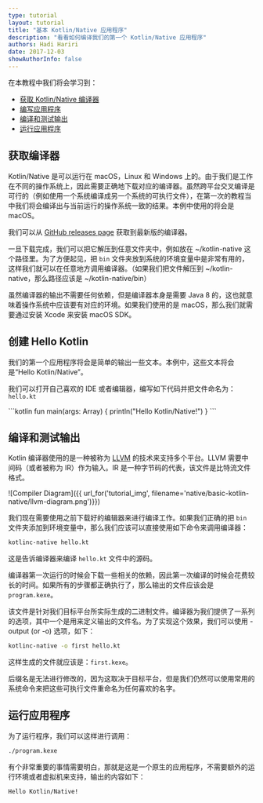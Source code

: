 ```yaml
---
type: tutorial
layout: tutorial
title: "基本 Kotlin/Native 应用程序"
description: "看看如何编译我们的第一个 Kotlin/Native 应用程序"
authors: Hadi Hariri 
date: 2017-12-03
showAuthorInfo: false
---
```



在本教程中我们将会学习到：

* [获取 Kotlin/Native 编译器](#obtaining-the-compiler)
* [编写应用程序](#creating-hello-kotlin)
* [编译和测试输出](#compiling-and-examining-output)
* [运行应用程序](#running-the-application)


## 获取编译器

Kotlin/Native 是可以运行在 macOS，Linux 和 Windows 上的。由于我们是工作在不同的操作系统上，因此需要正确地下载<!--
-->对应的编译器。虽然跨平台交叉编译是可行的（例如使用一个系统编译成另一个系统的可执行文件），在第一次的教程当中<!--
-->我们将会编译出与当前运行的操作系统一致的结果。本例中使用的将会是 macOS。

我们可以从 [GitHub releases page](https://github.com/JetBrains/kotlin-native/releases) 获取到最新版的编译器。

一旦下载完成，我们可以把它解压到任意文件夹中，例如放在 ~/kotlin-native 这个路径里。为了方便起见，把 `bin` 文件夹放到系统的环境变量中是非常有用的，这样我们就可以在任意地方调用<!--
-->编译器。（如果我们把文件解压到 ~/kotlin-native，那么路径应该是 ~/kotlin-native/bin）

虽然编译器的输出不需要任何依赖，但是编译器本身是需要 Java 8 的，这也就意味着操作系统中应该要有对应的环境。如果我们使用的是 macOS，那么我们就需要通过安装 Xcode 来安装 macOS SDK。

## 创建 Hello Kotlin

我们的第一个应用程序将会是简单的输出一些文本。本例中，这些文本将会是“Hello Kotlin/Native”。
 
我们可以打开自己喜欢的 IDE 或者编辑器，编写如下代码并把文件命名为：`hello.kt` 

<div class="sample" markdown="1" theme="idea">
```kotlin
fun main(args: Array<String>) {
    println("Hello Kotlin/Native!")
}
```
</div>

## 编译和测试输出

Kotlin 编译器使用的是一种被称为 [LLVM](https://en.wikipedia.org/wiki/LLVM) 的技术来支持多个平台。LLVM 需要中间码（或者被称为 IR）作为输入。IR 
是一种字节码的代表，该文件是比特流文件格式。

![Compiler Diagram]({{ url_for('tutorial_img', filename='native/basic-kotlin-native/llvm-diagram.png')}})


我们现在需要使用之前下载好的编辑器来进行编译工作。如果我们正确的把 `bin` 文件夹<!--
-->添加到环境变量中，那么我们应该可以直接使用如下命令来调用编译器：

```bash
kotlinc-native hello.kt
```

这是告诉编译器来编译 `hello.kt` 文件中的源码。

编译器第一次运行的时候会下载一些相关的依赖，因此第一次编译的时候会花费较长的时间。如果所有的步骤都正确执行了，那么输出的文件<!--
-->应该会是 `program.kexe`。

该文件是针对我们目标平台所实际生成的二进制文件。编译器为我们提供了一系列的选项，其中一个<!--
-->是用来定义输出的文件名。为了实现这个效果，我们可以使用 -output (or -o) 选项，如下：

```bash
kotlinc-native -o first hello.kt
```

这样生成的文件就应该是：`first.kexe`。

后缀名是无法进行修改的，因为这取决于目标平台，但是我们仍然可以使用<!--
-->常用的系统命令来把这些可执行文件重命名为任何喜欢的名字。

## 运行应用程序

为了运行程序，我们可以这样进行调用：

```bash
./program.kexe
```

有个非常重要的事情需要明白，那就是这是一个原生的应用程序，不需要额外的运行环境或者虚拟机来支持，输出的内容如下：

```bash
Hello Kotlin/Native!
```
